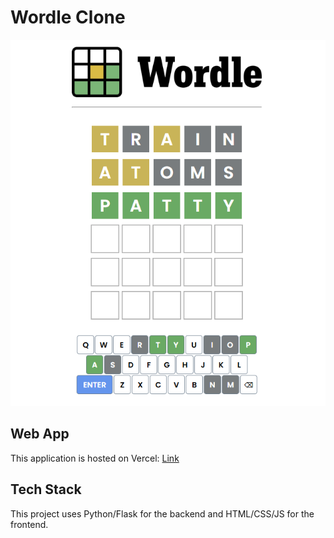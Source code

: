 # Wordle Clone
![image info](./static/icons/Screenshot%202025-04-20%20225521.png)

## Web App
This application is hosted on Vercel: [Link](https://wordle-clone-seven-iota.vercel.app/)

## Tech Stack
This project uses Python/Flask for the backend and HTML/CSS/JS for the frontend.
